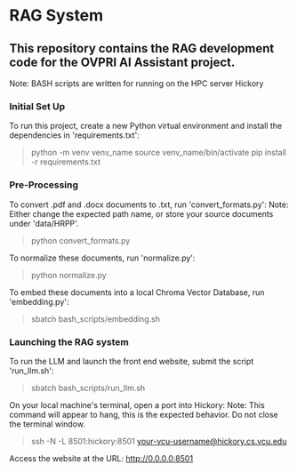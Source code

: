 # RAG System

## This repository contains the RAG development code for the OVPRI AI Assistant project.
Note: BASH scripts are written for running on the HPC server Hickory

### Initial Set Up
To run this project, create a new Python virtual environment and install the dependencies in 'requirements.txt':
> python -m venv venv_name
> source venv_name/bin/activate
> pip install -r requirements.txt

### Pre-Processing
To convert .pdf and .docx documents to .txt, run 'convert_formats.py':
Note: Either change the expected path name, or store your source documents under 'data/HRPP'.
> python convert_formats.py

To normalize these documents, run 'normalize.py':
> python normalize.py

To embed these documents into a local Chroma Vector Database, run 'embedding.py':
> sbatch bash_scripts/embedding.sh

### Launching the RAG system
To run the LLM and launch the front end website, submit the script 'run_llm.sh':
> sbatch bash_scripts/run_llm.sh

On your local machine's terminal, open a port into Hickory:
Note: This command will appear to hang, this is the expected behavior. Do not close the terminal window.
> ssh -N -L 8501:hickory:8501 your-vcu-username@hickory.cs.vcu.edu

Access the website at the URL: http://0.0.0.0:8501